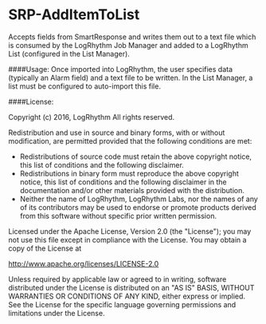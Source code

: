 # SRP-AddItemToList
Accepts fields from SmartResponse and writes them out to a text file which is consumed by the LogRhythm Job Manager and added to a LogRhythm List (configured in the List Manager).
  
####Usage:
Once imported into LogRhythm, the user specifies data (typically an Alarm field) and a text file to be written. In the List Manager, a list must be configured to auto-import this file.

####License:

Copyright (c) 2016, LogRhythm
All rights reserved.

Redistribution and use in source and binary forms, with or without
modification, are permitted provided that the following conditions are met:
* Redistributions of source code must retain the above copyright notice, this list of conditions and the following disclaimer.
* Redistributions in binary form must reproduce the above copyright notice, this list of conditions and the following disclaimer in the documentation and/or other materials provided with the distribution.
* Neither the name of LogRhythm, LogRhythm Labs, nor the names of any of its contributors may be used to endorse or promote products derived from this software without specific prior written permission.

Licensed under the Apache License, Version 2.0 (the "License");
you may not use this file except in compliance with the License.
You may obtain a copy of the License at

http://www.apache.org/licenses/LICENSE-2.0

Unless required by applicable law or agreed to in writing, software
distributed under the License is distributed on an "AS IS" BASIS,
WITHOUT WARRANTIES OR CONDITIONS OF ANY KIND, either express or implied.
See the License for the specific language governing permissions and
limitations under the License.

